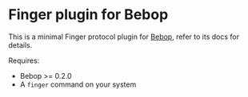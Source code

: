 Finger plugin for Bebop
=======================

This is a minimal Finger protocol plugin for [Bebop][bebop], refer to its docs
for details.

[bebop]: https://git.dece.space/Dece/Bebop

Requires:

* Bebop >= 0.2.0
* A `finger` command on your system

